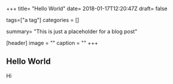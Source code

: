 +++
title= "Hello World"
date= 2018-01-17T12:20:47Z
draft= false

tags=["a tag"]
categories = []

summary= "This is just a placeholder for a blog post"

[header]
    image = ""
    caption = ""
+++

Hello World
-----------

Hi
